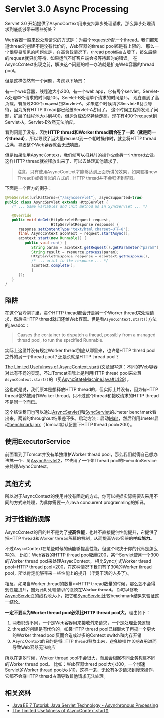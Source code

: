 # Servlet 3.0 Async Processing

Servlet 3.0 开始提供了AsyncContext用来支持异步处理请求，那么异步处理请求到底能够带来哪些好处？

Web容器一般来说处理请求的方式是：为每个request分配一个thread。我们都知道thread的创建不是没有代价的，Web容器的thread pool都是有上限的。
那么一个很容易预见的问题就是，在高负载情况下，thread pool都被占着了，那么后续的request就只能等待，如果运气不好客户端会报等待超时的错误。
在AsyncContext出现之前，解决这个问题的唯一办法就是扩充Web容器的thread pool。

但是这样依然有一个问题，考虑以下场景：

有一个web容器，线程池大小200。有一个web app，它有两个servlet，Servlet-A处理单个请求的时间是10s，Servlet-B处理单个请求的时间是1s。
现在遇到了高负载，有超过200个request到Servlet-A，如果这个时候请求Servlet-B就会等待，因为所有HTTP thread都已经被Servlet-A占用了。
这个时候工程师发现了问题，扩展了线程池大小到400，但是负载依然持续走高，现在有400个request到Servlet-A，Servlet-B依然无法响应。

看到问题了没有，因为**HTTP thread和Worker thread耦合在了一起（就是同一个thread）**，所以导致了当大量request到一个耗时操作时，就会将HTTP thread占满，导致整个Web容器就会无法响应。

但是如果使用AsyncContext，我们就可以将耗时的操作交给另一个thread去做，这样HTTP thread就被释放出来了，可以去处理其他请求了。

> 注意，只有使用AsyncContext才能够达到上面所讲的效果，如果直接new Thread()或者类似的方式的，HTTP thread并不会归还到容器。

下面是一个官方的例子：

```java
@WebServlet(urlPatterns={"/asyncservlet"}, asyncSupported=true)
public class AsyncServlet extends HttpServlet {
   /* ... Same variables and init method as in SyncServlet ... */

   @Override
   public void doGet(HttpServletRequest request, 
                     HttpServletResponse response) {
      response.setContentType("text/html;charset=UTF-8");
      final AsyncContext acontext = request.startAsync();
      acontext.start(new Runnable() {
         public void run() {
            String param = acontext.getRequest().getParameter("param");
            String result = resource.process(param);
            HttpServletResponse response = acontext.getResponse();
            /* ... print to the response ... */
            acontext.complete();
            }
      });
   }
}
```

## 陷阱

在这个官方例子里，每个HTTP thread都会开启另一个Worker thread来处理请求，然后把HTTP thread就归还给Web容器。但是看`AsyncContext.start()`方法的javadoc：

> Causes the container to dispatch a thread, possibly from a managed thread pool, to run the specified Runnable.

实际上这里并没有规定Worker thread到底从哪里来，也许是HTTP thread pool之外的另一个thread pool？还是说就是HTTP thread pool？

[The Limited Usefulness of AsyncContext.start()][4]文章里写道：不同的Web容器对此有不同的实现，不过Tomcat实际上是利用HTTP thread pool来处理`AsyncContext.start()`的（见[AsyncStateMachine.java#L429][AsyncStateMachine.java_L429]）。

这也就是说，我们原本是想释放HTTP thread的，但实际上并没有，因为有HTTP thread依然被用作Worker thread，只不过这个thread和接收请求的HTTP thread不是同一个而已。

这个结论我们也可以通过[AsyncServlet1][src-AsyncServlet1]和[SyncServlet][src-SyncServlet]的Jmeter benchmark看出来，两者的throughput结果差不多。启动方法：启动[Main][src-Main]，然后利用Jmeter启动[benchmark.jmx][src-benchmark.jmx]（Tomcat默认配置下HTTP thread pool=200）。

## 使用ExecutorService

前面看到了Tomcat并没有单独维护Worker thread pool，那么我们就得自己想办法搞一个，见[AsyncServlet2][src-AsyncServlet2]，它使用了一个带Thread pool的ExecutorService来处理AsyncContext。

## 其他方式

所以对于AsyncContext的使用并没有固定的方式，你可以根据实际需要去采用不同的方式来处理，为此你需要一点Java concurrent programming的知识。

## 对于性能的误解

AsyncContext的目的并不是为了**提高性能**，也并不直接提供性能提升，它提供了把HTTP thread和Worker thread解藕的机制，从而提高Web容器的**响应能力**。

不过AsyncContext在某些时候的确能够提高性能，但这个取决于你的代码是怎么写的。
比如：Web容器的HTTP thread pool数量200，某个Servlet使用一个300的Worker thread pool来处理AsyncContext。
相比Sync方式Worker thread pool=HTTP thread pool=200，在这种情况下我们有了300的Worker thread pool，所以肯定能够带来一些性能上的提升（毕竟干活的人多了）。

相反，如果当Worker thread的数量<=HTTP thread数量的时候，那么就不会得到性能提升，因为此时处理请求的瓶颈在Worker thread。
你可以修改[AsyncServlet2][src-AsyncServlet2]的线程池大小，把它和[SyncServlet][src-SyncServlet]比较benchmark结果来验证这一结论。

**一定不要认为Worker thread pool必须比HTTP thread pool大**，理由如下：

1. 两者职责不同，一个是Web容器用来接收外来请求，一个是处理业务逻辑
1. thread的创建是有代价的，如果HTTP thread pool已经很大了再搞一个更大的Worker thread pool反而会造成过多的Context switch和内存开销
1. AsyncContext的目的是将HTTP thread释放出来，避免被操作长期占用进而导致Web容器无法响应

所以在更多时候，Worker thread pool不会很大，而且会根据不同业务构建不同的Worker thread pool。
比如：Web容器thread pool大小200，一个慢速Servlet的Worker thread pool大小10，这样一来，无论有多少请求到慢速操作，它都不会将HTTP thread占满导致其他请求无法处理。


## 相关资料

* [Java EE 7 Tutorial: Java Servlet Technology - Asynchronous Processing](https://docs.oracle.com/javaee/7/tutorial/servlets012.htm)
* [The Limited Usefulness of AsyncContext.start()][4]

 [4]: https://dzone.com/articles/limited-usefulness
 [src-Main]: src/main/java/me/chanjar/learning/Main.java
 [src-SyncServlet]: src/main/java/me/chanjar/learning/SyncServlet.java
 [src-AsyncServlet1]: src/main/java/me/chanjar/learning/AsyncServlet1.java
 [src-AsyncServlet2]: src/main/java/me/chanjar/learning/AsyncServlet2.java
 [src-benchmark.jmx]: benchmark.jmx
 [AsyncStateMachine.java_L429]: https://github.com/apache/tomcat85/blob/TOMCAT_8_5_23/java/org/apache/coyote/AsyncStateMachine.java#L429
